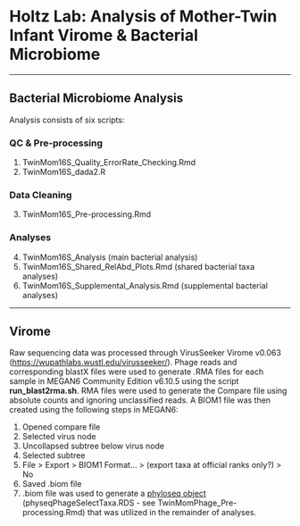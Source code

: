 # Holtz Lab: Analysis of Mother-Twin Infant Virome & Bacterial Microbiome

----
## Bacterial Microbiome Analysis

Analysis  consists of six scripts:

### QC & Pre-processing
1. TwinMom16S_Quality_ErrorRate_Checking.Rmd
2. TwinMom16S_dada2.R

### Data Cleaning
3. TwinMom16S_Pre-processing.Rmd

### Analyses
4. TwinMom16S_Analysis (main bacterial analysis)
5. TwinMom16S_Shared_RelAbd_Plots.Rmd (shared bacterial taxa analyses)
6. TwinMom16S_Supplemental_Analysis.Rmd (supplemental bacterial analyses)

----
## Virome

Raw sequencing data was processed through VirusSeeker Virome v0.063 (https://wupathlabs.wustl.edu/virusseeker/). Phage reads and corresponding blastX files were used to generate .RMA files for each sample in MEGAN6 Community Edition v6.10.5 using the script **run_blast2rma.sh**.  RMA files were used to generate the Compare file using absolute counts and ignoring unclassified reads.  A BIOM1 file was then created using the following steps in MEGAN6:

1. Opened compare file
2. Selected virus node
3. Uncollapsed subtree below virus node
4. Selected subtree
5. File > Export > BIOM1 Format... > (export taxa at official ranks only?) > No
6. Saved .biom file
7. .biom file was used to generate a [phyloseq object](http://joey711.github.io/phyloseq/) (physeqPhageSelectTaxa.RDS - see TwinMomPhage_Pre-processing.Rmd) that was utilized in the remainder of analyses.

